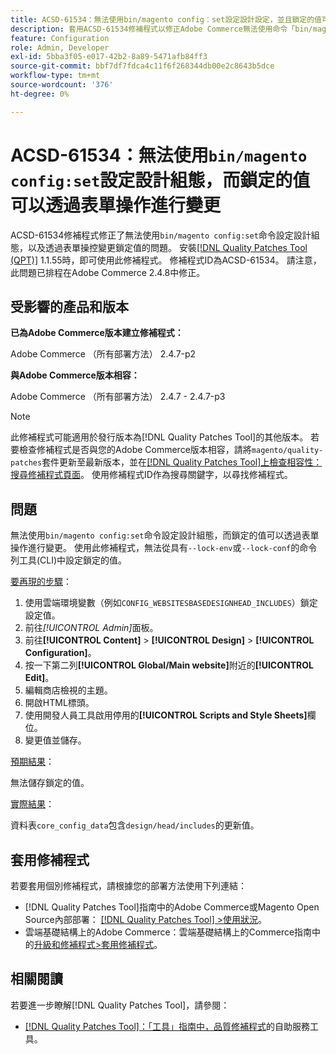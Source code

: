 ```yaml
---
title: ACSD-61534：無法使用bin/magento config：set設定設計設定，並且鎖定的值可以透過表單操作進行更改
description: 套用ACSD-61534修補程式以修正Adobe Commerce無法使用命令「bin/magento config：set」設定設計設定，且鎖定值可透過表單操控進行變更的問題。
feature: Configuration
role: Admin, Developer
exl-id: 5bba3f05-e017-42b2-8a89-5471afb84ff3
source-git-commit: bbf7df7fdca4c11f6f268344db00e2c8643b5dce
workflow-type: tm+mt
source-wordcount: '376'
ht-degree: 0%

---
```


# ACSD-61534：無法使用`bin/magento config:set`設定設計組態，而鎖定的值可以透過表單操作進行變更

ACSD-61534修補程式修正了無法使用`bin/magento config:set`命令設定設計組態，以及透過表單操控變更鎖定值的問題。 安裝[[!DNL Quality Patches Tool (QPT)]](/help/tools/quality-patches-tool/quality-patches-tool-to-self-serve-quality-patches.md) 1.1.55時，即可使用此修補程式。 修補程式ID為ACSD-61534。 請注意，此問題已排程在Adobe Commerce 2.4.8中修正。

## 受影響的產品和版本

**已為Adobe Commerce版本建立修補程式：**

Adobe Commerce （所有部署方法） 2.4.7-p2

**與Adobe Commerce版本相容：**

Adobe Commerce （所有部署方法） 2.4.7 - 2.4.7-p3

>[!NOTE]
>
>此修補程式可能適用於發行版本為[!DNL Quality Patches Tool]的其他版本。 若要檢查修補程式是否與您的Adobe Commerce版本相容，請將`magento/quality-patches`套件更新至最新版本，並在[[!DNL Quality Patches Tool]上檢查相容性：搜尋修補程式頁面](https://experienceleague.adobe.com/tools/commerce-quality-patches/index.html?lang=zh-Hant)。 使用修補程式ID作為搜尋關鍵字，以尋找修補程式。

## 問題

無法使用`bin/magento config:set`命令設定設計組態，而鎖定的值可以透過表單操作進行變更。 使用此修補程式，無法從具有`--lock-env`或`--lock-conf`的命令列工具(CLI)中設定鎖定的值。

<u>要再現的步驟</u>：

1. 使用雲端環境變數（例如`CONFIG_WEBSITESBASEDESIGNHEAD_INCLUDES`）鎖定設定值。
1. 前往&#x200B;*[!UICONTROL Admin]*&#x200B;面板。
1. 前往&#x200B;**[!UICONTROL Content]** > **[!UICONTROL Design]** > **[!UICONTROL Configuration]**。
1. 按一下第二列&#x200B;**[!UICONTROL Global/Main website]**&#x200B;附近的&#x200B;**[!UICONTROL Edit]**。
1. 編輯商店檢視的主題。
1. 開啟HTML標頭。
1. 使用開發人員工具啟用停用的&#x200B;**[!UICONTROL Scripts and Style Sheets]**&#x200B;欄位。
1. 變更值並儲存。

<u>預期結果</u>：

無法儲存鎖定的值。

<u>實際結果</u>：

資料表`core_config_data`包含`design/head/includes`的更新值。

## 套用修補程式

若要套用個別修補程式，請根據您的部署方法使用下列連結：

* [!DNL Quality Patches Tool]指南中的Adobe Commerce或Magento Open Source內部部署： [[!DNL Quality Patches Tool] >使用狀況](/help/tools/quality-patches-tool/usage.md)。
* 雲端基礎結構上的Adobe Commerce：雲端基礎結構上的Commerce指南中的[升級和修補程式>套用修補程式](https://experienceleague.adobe.com/docs/commerce-cloud-service/user-guide/develop/upgrade/apply-patches.html?lang=zh-Hant)。

## 相關閱讀

若要進一步瞭解[!DNL Quality Patches Tool]，請參閱：

* [[!DNL Quality Patches Tool]：「工具」指南中，品質修補程式](/help/tools/quality-patches-tool/quality-patches-tool-to-self-serve-quality-patches.md)的自助服務工具。

